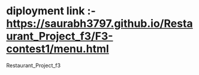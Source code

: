 # diployment link :- https://saurabh3797.github.io/Restaurant_Project_f3/F3-contest1/menu.html 
Restaurant_Project_f3
